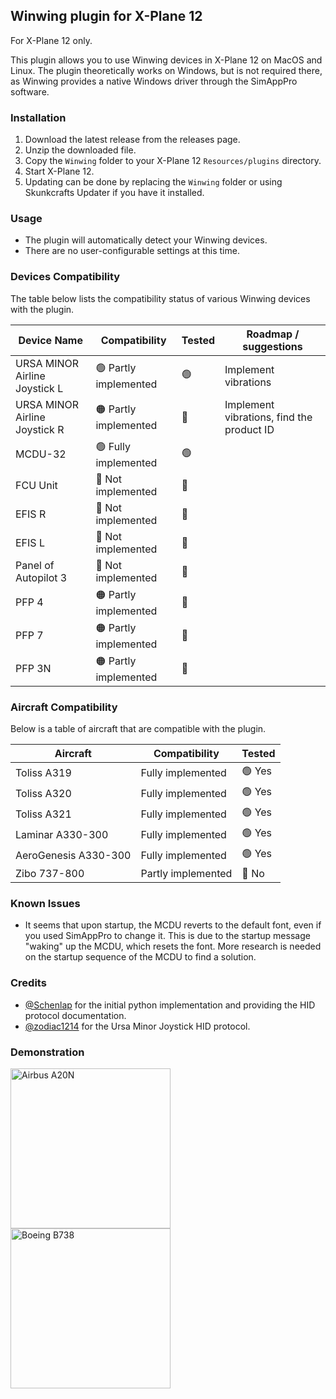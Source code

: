 ## Winwing plugin for X-Plane 12

For X-Plane 12 only.

This plugin allows you to use Winwing devices in X-Plane 12 on MacOS and Linux.
The plugin theoretically works on Windows, but is not required there, as Winwing provides a native Windows driver through the SimAppPro software.

### Installation

1. Download the latest release from the releases page.
2. Unzip the downloaded file.
3. Copy the `Winwing` folder to your X-Plane 12 `Resources/plugins` directory.
4. Start X-Plane 12.
5. Updating can be done by replacing the `Winwing` folder or using Skunkcrafts Updater if you have it installed.

### Usage

- The plugin will automatically detect your Winwing devices.
- There are no user-configurable settings at this time.

### Devices Compatibility

The table below lists the compatibility status of various Winwing devices with the plugin.

| Device Name                   | Compatibility         | Tested | Roadmap / suggestions                     |
| ----------------------------- | --------------------- | ------ | ----------------------------------------- |
| URSA MINOR Airline Joystick L | 🟢 Partly implemented | 🟢     | Implement vibrations                      |
| URSA MINOR Airline Joystick R | 🟠 Partly implemented | 🔴     | Implement vibrations, find the product ID |
| MCDU-32                       | 🟢 Fully implemented  | 🟢     |                                           |
| FCU Unit                      | 🔴 Not implemented    | 🔴     |                                           |
| EFIS R                        | 🔴 Not implemented    | 🔴     |                                           |
| EFIS L                        | 🔴 Not implemented    | 🔴     |                                           |
| Panel of Autopilot 3          | 🔴 Not implemented    | 🔴     |                                           |
| PFP 4                         | 🟠 Partly implemented | 🔴     |                                           |
| PFP 7                         | 🟠 Partly implemented | 🔴     |                                           |
| PFP 3N                        | 🟠 Partly implemented | 🔴     |                                           |

### Aircraft Compatibility

Below is a table of aircraft that are compatible with the plugin.

| Aircraft             | Compatibility      | Tested |
| -------------------- | ------------------ | ------ |
| Toliss A319          | Fully implemented  | 🟢 Yes |
| Toliss A320          | Fully implemented  | 🟢 Yes |
| Toliss A321          | Fully implemented  | 🟢 Yes |
| Laminar A330-300     | Fully implemented  | 🟢 Yes |
| AeroGenesis A330-300 | Fully implemented  | 🟢 Yes |
| Zibo 737-800         | Partly implemented | 🔴 No  |

### Known Issues

- It seems that upon startup, the MCDU reverts to the default font, even if you used SimAppPro to change it. This is due to the startup message "waking" up the MCDU, which resets the font. More research is needed on the startup sequence of the MCDU to find a solution.

### Credits

- [@Schenlap](https://github.com/schenlap) for the initial python implementation and providing the HID protocol documentation.
- [@zodiac1214](https://github.com/zodiac1214) for the Ursa Minor Joystick HID protocol.

### Demonstration

<img src="https://github.com/user-attachments/assets/75d4e3e0-af9e-488f-bd5e-2d834bea110d" alt="Airbus A20N" width="256" />
<img src="https://github.com/user-attachments/assets/8f5750e2-f913-479a-9f7a-6e3d6c31382d" alt="Boeing B738" width="256" />
